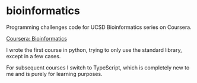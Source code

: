 # bioinformatics
Programming challenges code for UCSD Bioinformatics series on Coursera.

[Coursera: Bioinformatics](https://www.coursera.org/learn/dna-analysis/)

I wrote the first course in python, trying to only use the standard library, except in a few cases.

For subsequent courses I switch to TypeScript, which is completely new to me and is purely for learning purposes.